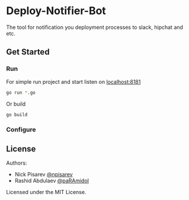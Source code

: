 # Deploy-Notifier-Bot
The tool for notification you deployment processes to slack, hipchat and etc.

## Get Started
### Run
For simple run project and start listen on [localhost:8181](http://localhost:8181)
```bash
go run *.go
```
Or build 
```bash
go build
```
### Configure 


## License
Authors:
* Nick Pisarev [@npisarev](http://npisarev.ru)
* Rashid Abdulaev [@paRAmidol](https://github.com/poramidol)
 
Licensed under the MIT License.
